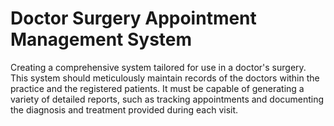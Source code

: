 # Doctor Surgery Appointment Management System

Creating a comprehensive system tailored for use in a doctor's surgery. This system should meticulously maintain records of the doctors within the practice and the registered patients. It must be capable of generating a variety of detailed reports, such as tracking appointments and documenting the diagnosis and treatment provided during each visit.
